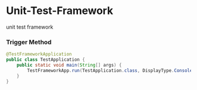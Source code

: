 # Unit-Test-Framework
unit test framework

### Trigger Method
```java
@TestFrameworkApplication
public class TestApplication {
    public static void main(String[] args) {
        TestFrameworkApp.run(TestApplication.class, DisplayType.Console);
    }
}

```
